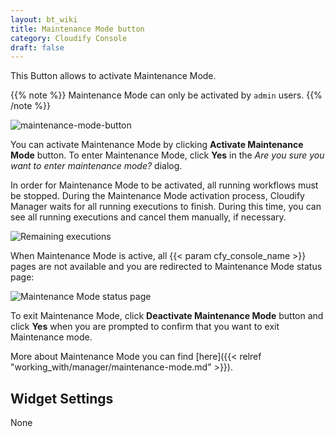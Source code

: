 ```yaml
---
layout: bt_wiki
title: Maintenance Mode button
category: Cloudify Console
draft: false
---
```

This Button allows to activate Maintenance Mode.

{{% note %}}
Maintenance Mode can only be activated by `admin` users.
{{% /note %}}

![maintenance-mode-button]( /images/ui/widgets/maintenance-mode-button.png )

You can activate Maintenance Mode by clicking **Activate Maintenance Mode** button. To enter Maintenance Mode, click **Yes** in the *Are you sure you want to enter maintenance mode?* dialog.

In order for Maintenance Mode to be activated, all running workflows must be stopped.
During the Maintenance Mode activation process, Cloudify Manager waits for all running executions to finish. 
During this time, you can see all running executions and cancel them manually, if necessary.

![Remaining executions]( /images/ui/widgets/maintenance-mode-button_remaining-executions.png )

When Maintenance Mode is active, all {{< param cfy_console_name >}} pages are not available and you are redirected to Maintenance Mode status page:

![Maintenance Mode status page]( /images/ui/widgets/maintenance-mode-button_status-page.png )

To exit Maintenance Mode, click **Deactivate Maintenance Mode** button and click **Yes** when you are prompted to confirm that you want to exit Maintenance mode.

More about Maintenance Mode you can find [here]({{< relref "working_with/manager/maintenance-mode.md" >}}).

## Widget Settings

None

